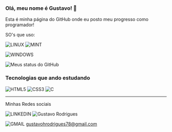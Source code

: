 ### Olá, meu nome é Gustavo! 🖖
Esta é minha página do GitHub onde eu posto meu progresso como programador!

SO's que uso:

![LINUX](https://img.shields.io/badge/Linux-FCC624?style=for-the-badge&logo=linux&logoColor=black) 
![MINT](https://img.shields.io/badge/Linux_Mint-87CF3E?style=for-the-badge&logo=linux-mint&logoColor=white)

![WINDOWS](https://img.shields.io/badge/Windows-0078D6?style=for-the-badge&logo=windows&logoColor=white)

![Meus status do GitHub](https://github-readme-stats.vercel.app/api?username=GustavoHRX&show_icons=true&theme=synthwave)

### Tecnologias que ando estudando 

![HTML5](https://img.shields.io/badge/HTML5-E34F26?style=for-the-badge&logo=html5&logoColor=white)
![CSS3](https://img.shields.io/badge/CSS3-1572B6?style=for-the-badge&logo=css3&logoColor=white)
![C](https://img.shields.io/badge/C-00599C?style=for-the-badge&logo=c&logoColor=white)

---

Minhas Redes sociais

![LINKEDIN](https://img.shields.io/badge/LinkedIn-0077B5?style=for-the-badge&logo=linkedin&logoColor=white)
![Gustavo Rodrigues](www.linkedin.com/in/gustavo-henrique-rodrigues-8253b5240)

![GMAIL](https://img.shields.io/badge/Gmail-D14836?style=for-the-badge&logo=gmail&logoColor=white)
gustavohrodrigues78@gmail.com
